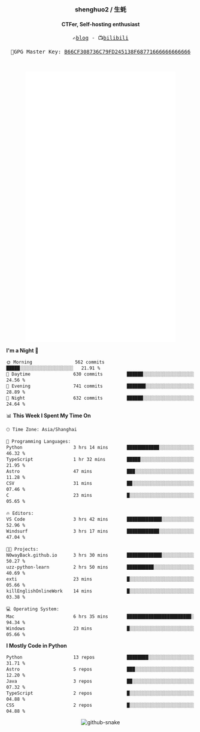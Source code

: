 <h3 align="center"> shenghuo2 / 生蚝 </h3>
<h4 align="center" >CTFer, Self-hosting enthusiast</h3>


<p align="center">
  <samp>
    ✍️<a href="https://blog.shenghuo2.top/">blog</a> -
    📺<a href="https://space.bilibili.com/85894935">bilibili</a>
  </samp>
</p>
<p align="center">
  <samp>
     🔐GPG Master Key: <a align="center" href="https://github.com/shenghuo2.gpg">B66CF308736C79FD245138F68771666666666666</a>
  </samp>
</p>
<br>
<p align="center">
  <a href="https://github.com/shenghuo2">
    <img width="400" align="top" src="https://github.com/shenghuo2/shenghuo2/blob/main/metrics.left.svg" />
  </a>
  <a href="https://github.com/shenghuo2">
    <img width="400" align="top" src="https://github.com/shenghuo2/shenghuo2/blob/main/metrics.right.svg" />
  </a>
</p>


<!--START_SECTION:waka-->
**I'm a Night 🦉** 

```text
🌞 Morning                562 commits         █████░░░░░░░░░░░░░░░░░░░░   21.91 % 
🌆 Daytime                630 commits         ██████░░░░░░░░░░░░░░░░░░░   24.56 % 
🌃 Evening                741 commits         ███████░░░░░░░░░░░░░░░░░░   28.89 % 
🌙 Night                  632 commits         ██████░░░░░░░░░░░░░░░░░░░   24.64 % 
```


📊 **This Week I Spent My Time On** 

```text
🕑︎ Time Zone: Asia/Shanghai

💬 Programming Languages: 
Python                   3 hrs 14 mins       ████████████░░░░░░░░░░░░░   46.32 % 
TypeScript               1 hr 32 mins        █████░░░░░░░░░░░░░░░░░░░░   21.95 % 
Astro                    47 mins             ███░░░░░░░░░░░░░░░░░░░░░░   11.28 % 
CSV                      31 mins             ██░░░░░░░░░░░░░░░░░░░░░░░   07.46 % 
C                        23 mins             █░░░░░░░░░░░░░░░░░░░░░░░░   05.65 % 

🔥 Editors: 
VS Code                  3 hrs 42 mins       █████████████░░░░░░░░░░░░   52.96 % 
Windsurf                 3 hrs 17 mins       ████████████░░░░░░░░░░░░░   47.04 % 

🐱‍💻 Projects: 
N0wayBack.github.io      3 hrs 30 mins       █████████████░░░░░░░░░░░░   50.27 % 
uzz-python-learn         2 hrs 50 mins       ██████████░░░░░░░░░░░░░░░   40.69 % 
exti                     23 mins             █░░░░░░░░░░░░░░░░░░░░░░░░   05.66 % 
killEnglishOnlineWork    14 mins             █░░░░░░░░░░░░░░░░░░░░░░░░   03.38 % 

💻 Operating System: 
Mac                      6 hrs 35 mins       ████████████████████████░   94.34 % 
Windows                  23 mins             █░░░░░░░░░░░░░░░░░░░░░░░░   05.66 % 
```

**I Mostly Code in Python** 

```text
Python                   13 repos            ████████░░░░░░░░░░░░░░░░░   31.71 % 
Astro                    5 repos             ███░░░░░░░░░░░░░░░░░░░░░░   12.20 % 
Java                     3 repos             ██░░░░░░░░░░░░░░░░░░░░░░░   07.32 % 
TypeScript               2 repos             █░░░░░░░░░░░░░░░░░░░░░░░░   04.88 % 
CSS                      2 repos             █░░░░░░░░░░░░░░░░░░░░░░░░   04.88 % 
```




<!--END_SECTION:waka-->


<div align="center">
  <picture>
    <source media="(prefers-color-scheme: dark)" srcset="https://gist.githubusercontent.com/shenghuo2/bfce20b14ab0484cef03bae6e60e0b3a/raw/github-snake-dark.svg" />
    <source media="(prefers-color-scheme: light)" srcset="https://gist.githubusercontent.com/shenghuo2/bfce20b14ab0484cef03bae6e60e0b3a/raw/github-snake.svg" />
    <img alt="github-snake" src="https://gist.githubusercontent.com/shenghuo2/bfce20b14ab0484cef03bae6e60e0b3a/raw/github-snake.svg" />
  </picture>
</div>

<!--
**shenghuo2/shenghuo2** is a ✨ _special_ ✨ repository because its `README.md` (this file) appears on your GitHub profile.

Here are some ideas to get you started:

- 🔭 I’m currently working on ...
- 🌱 I’m currently learning ...
- 👯 I’m looking to collaborate on ...
- 🤔 I’m looking for help with ...
- 💬 Ask me about ...
- 📫 How to reach me: ...
- 😄 Pronouns: ...
- ⚡ Fun fact: ...
-->

